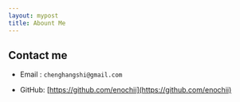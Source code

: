 ```yaml
---
layout: mypost
title: Abount Me
---
```


## Contact me

- Email&nbsp;: `chenghangshi@gmail.com`

- GitHub: [https://github.com/enochii](https://github.com/enochii)
